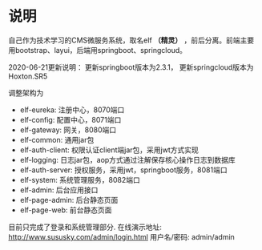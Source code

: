 # 说明 #

自己作为技术学习的CMS微服务系统，取名elf **（精灵）** ，前后分离。前端主要用bootstrap、layui，后端用springboot、springcloud。

2020-06-21更新说明：
更新springboot版本为2.3.1， 更新springcloud版本为Hoxton.SR5

调整架构为

* elf-eureka: 注册中心，8070端口
* elf-config: 配置中心，8071端口
* elf-gateway: 网关，8080端口
* elf-common: 通用jar包
* elf-auth-client: 权限认证client端jar包，采用jwt方式实现
* elf-logging: 日志jar包，aop方式通过注解保存核心操作日志到数据库
* elf-auth-server: 授权服务，采用jwt，springboot服务，8081端口
* elf-system: 系统管理服务，8082端口
* elf-admin: 后台应用接口
* elf-page-admin: 后台静态页面
* elf-page-web: 前台静态页面


目前只完成了登录和系统管理部分.
在线演示地址: http://www.sususky.com/admin/login.html
用户名/密码: admin/admin


